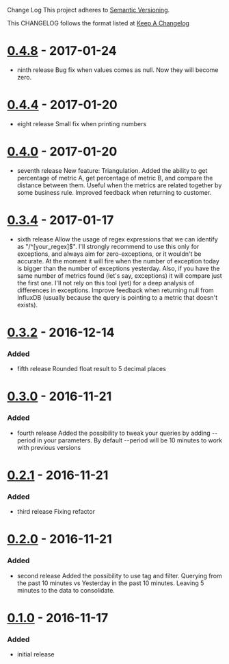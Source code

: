 Change Log
This project adheres to [Semantic Versioning](http://semver.org/).

This CHANGELOG follows the format listed at [Keep A Changelog](http://keepachangelog.com/)

# [0.4.8] - 2017-01-24
- ninth release
Bug fix when values comes as null. Now they will become zero.

# [0.4.4] - 2017-01-20
- eight release
Small fix when printing numbers

# [0.4.0] - 2017-01-20
- seventh release
New feature: Triangulation. Added the ability to get percentage of metric A, get percentage of metric B, and compare the distance between them. Useful when the metrics are related together by some business rule.
Improved feedback when returning to customer.

# [0.3.4] - 2017-01-17
- sixth release
Allow the usage of regex expressions that we can identify as "/^[your_regex]$". I'll strongly recommend to use this only for exceptions, and always aim for zero-exceptions, or it wouldn't be accurate. At the moment it will fire when the number of exception today is bigger than the number of exceptions yesterday.
Also, if you have the same number of metrics found (let's say, exceptions) it will compare just the first one. I'll not rely on this tool (yet) for a deep analysis of differences in exceptions.
Improve feedback when returning null from InfluxDB (usually because the query is pointing to a metric that doesn't exists).

# [0.3.2] - 2016-12-14
### Added
- fifth release
Rounded float result to 5 decimal places

# [0.3.0] - 2016-11-21
### Added
- fourth release
Added the possibility to tweak your queries by adding --period in your parameters.
By default --period will be 10 minutes to work with previous versions

# [0.2.1] - 2016-11-21
### Added
- third release
Fixing refactor

# [0.2.0] - 2016-11-21
### Added
- second release
Added the possibility to use tag and filter.
Querying from the past 10 minutes vs Yesterday in the past 10 minutes.
Leaving 5 minutes to the data to consolidate.

# [0.1.0] - 2016-11-17
### Added
- initial release

[0.1.0]: https://github.com/pliyosenpai/sensu-plugins-influxdb-metrics-checker/0.1.0...0.2.0
[0.2.0]: https://github.com/pliyosenpai/sensu-plugins-influxdb-metrics-checker/0.2.0...0.2.1
[0.2.1]: https://github.com/pliyosenpai/sensu-plugins-influxdb-metrics-checker/0.2.1...0.3.0
[0.3.0]: https://github.com/pliyosenpai/sensu-plugins-influxdb-metrics-checker/0.3.0...0.3.2
[0.3.2]: https://github.com/pliyosenpai/sensu-plugins-influxdb-metrics-checker/0.3.2...0.3.4
[0.3.4]: https://github.com/pliyosenpai/sensu-plugins-influxdb-metrics-checker/0.3.4...0.4.0
[0.4.0]: https://github.com/pliyosenpai/sensu-plugins-influxdb-metrics-checker/0.4.0...0.4.4
[0.4.4]: https://github.com/pliyosenpai/sensu-plugins-influxdb-metrics-checker/0.4.4...0.4.8
[0.4.8]: https://github.com/pliyosenpai/sensu-plugins-influxdb-metrics-checker/0.4.8...HEAD
